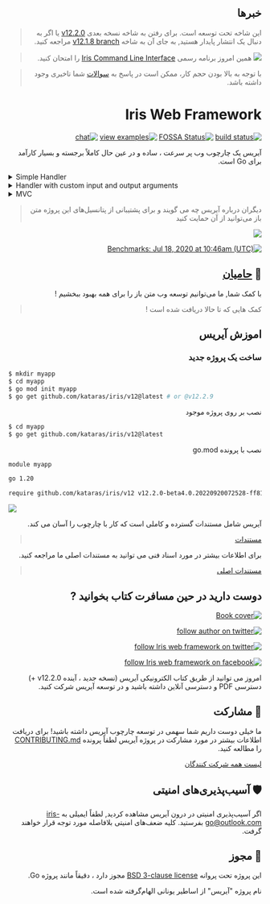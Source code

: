 <div dir="rtl">

## خبرها
    
> این شاخه تحت توسعه است. برای رفتن به شاخه نسخه بعدی [v12.2.0](HISTORY.md#Next) یا اگر به دنبال یک انتشار پایدار هستید, به جای آن به شاخه [v12.1.8 branch](https://github.com/kataras/iris/tree/v12.1.8) مراجعه کنید.
    
> ![](https://iris-go.com/images/cli.png) همین امروز برنامه رسمی [Iris Command Line Interface](https://github.com/kataras/iris-cli) را امتحان کنید.

> با توجه به بالا بودن حجم کار، ممکن است در پاسخ به [سوالات](https://github.com/kataras/iris/issues) شما تاخیری وجود داشته باشد.

# Iris Web Framework
    
[![build status](https://img.shields.io/github/actions/workflow/status/kataras/iris/ci.yml?branch=main&style=for-the-badge)](https://github.com/kataras/iris/actions/workflows/ci.yml) [![FOSSA Status](https://img.shields.io/badge/LICENSE%20SCAN-PASSING❤️-CD2956?style=for-the-badge&logo=fossa)](https://app.fossa.io/projects/git%2Bgithub.com%2Fkataras%2Firis?ref=badge_shield)<!--[![report card](https://img.shields.io/badge/report%20card-a%2B-ff3333.svg?style=for-the-badge)](https://goreportcard.com/report/github.com/kataras/iris)--><!--[![godocs](https://img.shields.io/badge/go-%20docs-488AC7.svg?style=for-the-badge)](https://pkg.go.dev/github.com/kataras/iris/v12@v12.2.9)--> [![view examples](https://img.shields.io/badge/learn%20by-examples-0C8EC5.svg?style=for-the-badge&logo=go)](https://github.com/kataras/iris/tree/main/_examples) [![chat](https://img.shields.io/gitter/room/iris_go/community.svg?color=7E18DD&logo=gitter&style=for-the-badge)](https://gitter.im/iris_go/community)<!--[![donate on PayPal](https://img.shields.io/badge/support-PayPal-blue.svg?style=for-the-badge)](https://iris-go.com/donate)--><!-- [![release](https://img.shields.io/badge/release%20-v12.0-0077b3.svg?style=for-the-badge)](https://github.com/kataras/iris/releases) -->
    
آیریس یک چارچوب وب پر سرعت ، ساده و در عین حال کاملاً برجسته و بسیار کارآمد برای Go است.
</div>

<details><summary>Simple Handler</summary>

```go
package main

import "github.com/kataras/iris/v12"

type (
  request struct {
    Firstname string `json:"firstname"`
    Lastname  string `json:"lastname"`
  }

  response struct {
    ID      uint64 `json:"id"`
    Message string `json:"message"`
  }
)

func main() {
  app := iris.New()
  app.Handle("PUT", "/users/{id:uint64}", updateUser)
  app.Listen(":8080")
}

func updateUser(ctx iris.Context) {
  id, _ := ctx.Params().GetUint64("id")

  var req request
  if err := ctx.ReadJSON(&req); err != nil {
    ctx.StopWithError(iris.StatusBadRequest, err)
    return
  }

  resp := response{
    ID:      id,
    Message: req.Firstname + " updated successfully",
  }
  ctx.JSON(resp)
}
```
> !برای اطلاعات بیشتر ، [مثال های مسیریابی](https://github.com/kataras/iris/blob/main/_examples/routing) را بخوانید

</details>

<details><summary>Handler with custom input and output arguments</summary>

[![https://github.com/kataras/iris/blob/main/_examples/dependency-injection/basic/main.go](https://user-images.githubusercontent.com/22900943/105253731-b8db6d00-5b88-11eb-90c1-0c92a5581c86.png)](https://twitter.com/iris_framework/status/1234783655408668672)

> اگر برایتان جالب بود [مثال های دیگری](https://github.com/kataras/iris/blob/main/_examples/dependency-injection) را مطالعه کنید

</details>

<details><summary>MVC</summary>

```go
package main

import (
  "github.com/kataras/iris/v12"
  "github.com/kataras/iris/v12/mvc"
)

type (
  request struct {
    Firstname string `json:"firstname"`
    Lastname  string `json:"lastname"`
  }

  response struct {
    ID      uint64 `json:"id"`
    Message string `json:"message"`
  }
)

func main() {
  app := iris.New()
  mvc.Configure(app.Party("/users"), configureMVC)
  app.Listen(":8080")
}

func configureMVC(app *mvc.Application) {
  app.Handle(new(userController))
}

type userController struct {
  // [...dependencies]
}

func (c *userController) PutBy(id uint64, req request) response {
  return response{
    ID:      id,
    Message: req.Firstname + " updated successfully",
  }
}
```
اگر به دنبال مثال‌های بیشتری هستید می‌توانید در [اینجا](_examples/mvc) مطالعه کنید
</details>
<div dir="rtl">
    
> دیگران درباره آیریس چه می گویند و برای پشتیبانی از پتانسیل‌های  این پروژه متن باز  می‌توانید از آن حمایت کنید

[![](https://iris-go.com/images/reviews.gif)](https://iris-go.com/testimonials/)

[![Benchmarks: Jul 18, 2020 at 10:46am (UTC)](https://iris-go.com/images/benchmarks.svg)](https://github.com/kataras/server-benchmarks)

## 👑 <a href="https://iris-go.com/donate">حامیان</a>
    
با کمک شما, ما می‌توانیم توسعه وب متن باز را برای همه بهبود ببخشیم !

> کمک هایی که تا حالا دریافت شده است !
 
## اموزش آیریس
    
### ساخت یک پروژه جدید

</div>
    
```sh
$ mkdir myapp
$ cd myapp
$ go mod init myapp
$ go get github.com/kataras/iris/v12@latest # or @v12.2.9
```

<div dir="rtl">
<summary>نصب بر روی پروژه موجود</summary>
</div>

```sh
$ cd myapp
$ go get github.com/kataras/iris/v12@latest
```

<div dir="rtl">
<summary>نصب با پرونده go.mod</summary>
</div>

```txt
module myapp

go 1.20

require github.com/kataras/iris/v12 v12.2.0-beta4.0.20220920072528-ff81f370625a
```
![](https://www.iris-go.com/images/gifs/install-create-iris.gif)

<div dir="rtl">
آیریس شامل مستندات گسترده و کاملی است که کار با چارچوب را آسان می کند.

> [مستندات](https://www.iris-go.com/docs)
    
برای اطلاعات بیشتر در مورد اسناد فنی می توانید به مستندات اصلی ما مراجعه کنید. 

> [مستندات اصلی](https://pkg.go.dev/github.com/kataras/iris/v12@main)
    
## دوست دارید در حین مسافرت کتاب بخوانید ?
    
 <a href="https://iris-go.com/#book"> <img alt="Book cover" src="https://iris-go.com/images/iris-book-cover-sm.jpg?v=12" /> </a>

[![follow author on twitter](https://img.shields.io/twitter/follow/makismaropoulos?color=3D8AA3&logoColor=3D8AA3&style=for-the-badge&logo=twitter)](https://twitter.com/intent/follow?screen_name=makismaropoulos)

[![follow Iris web framework on twitter](https://img.shields.io/twitter/follow/iris_framework?color=ee7506&logoColor=ee7506&style=for-the-badge&logo=twitter)](https://twitter.com/intent/follow?screen_name=iris_framework)

[![follow Iris web framework on facebook](https://img.shields.io/badge/Follow%20%40Iris.framework-522-2D88FF.svg?style=for-the-badge&logo=facebook)](https://www.facebook.com/iris.framework)
    
 امروز می توانید از طریق کتاب الکترونیکی آیریس (نسخه جدید ، آینده v12.2.0 +) دسترسی PDF و دسترسی آنلاین داشته باشید و در توسعه آیریس شرکت کنید.
    
 ## 🙌 مشارکت
    
 ما خیلی دوست داریم شما سهمی در توسعه چارچوب آیریس داشته باشید! برای دریافت اطلاعات بیشتر در مورد مشارکت در پروژه آیریس لطفاً پرونده [CONTRIBUTING.md](CONTRIBUTING.md) را مطالعه کنید.  
    
[لیست همه شرکت کنندگان](https://github.com/kataras/iris/graphs/contributors)
    
## 🛡 آسیب‌پذیری‌های امنیتی
    
اگر آسیب‌پذیری امنیتی در درون آیریس مشاهده کردید, لطفاً ایمیلی به [iris-go@outlook.com](mailto:iris-go@outlook.com) بفرستید. کلیه ضعف‌های امنیتی بلافاصله مورد توجه قرار خواهند گرفت.
    
## 📝 مجوز
    
این پروژه تحت پروانه [BSD 3-clause license](LICENSE) مجوز دارد ، دقیقاً مانند پروژه Go.    
    
نام پروژه "آیریس" از اساطیر یونانی الهام‌گرفته شده است.

</div>
  
